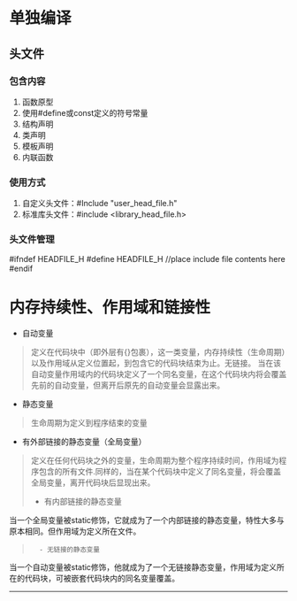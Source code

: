# 单独编译
## 头文件
### 包含内容

1. 函数原型
2. 使用#define或const定义的符号常量
3. 结构声明
4. 类声明
5. 模板声明
6. 内联函数
### 使用方式

1. 自定义头文件：#Include "user_head_file.h"
2. 标准库头文件：#include <library_head_file.h>
### 头文件管理
#ifndef HEADFILE_H
#define HEADFILE_H
//place include file contents here
#endif
# 内存持续性、作用域和链接性

- 自动变量
> 定义在代码块中（即外层有{}包裹），这一类变量，内存持续性（生命周期）以及作用域从定义位置起，到包含它的代码块结束为止。无链接。
> 当在该自动变量作用域内的代码块定义了一个同名变量，在这个代码块内将会覆盖先前的自动变量，但离开后原先的自动变量会显露出来。

- 静态变量
> 生命周期为定义到程序结束的变量

   - 有外部链接的静态变量（全局变量）
> 定义在任何代码块之外的变量，生命周期为整个程序持续时间，作用域为程序包含的所有文件.同样的，当在某个代码块中定义了同名变量，将会覆盖全局变量，离开代码块后显现出来。
>    - 有内部链接的静态变量
> 
当一个全局变量被static修饰，它就成为了一个内部链接的静态变量，特性大多与原本相同。但作用域为定义所在文件。
>       - 无链接的静态变量
> 
当一个自动变量被static修饰，他就成为了一个无链接静态变量，作用域为定义所在的代码块，可被嵌套代码块内的同名变量覆盖。


---


